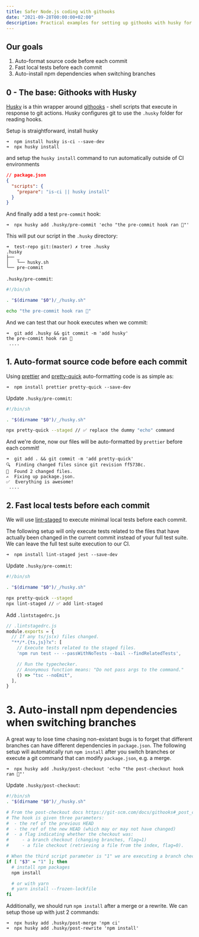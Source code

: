 ```yaml
---
title: Safer Node.js coding with githooks
date: "2021-09-28T00:00:00+02:00"
description: Practical examples for setting up githooks with husky for safer Node.js development
---
```


## Our goals

1. Auto-format source code before each commit
2. Fast local tests before each commit
3. Auto-install npm dependencies when switching branches

## 0 - The base: Githooks with Husky

[Husky](https://typicode.github.io/husky/) is a thin wrapper around [githooks](https://git-scm.com/docs/githooks) - shell scripts that execute in response to git actions.
Husky configures git to use the `.husky` folder for reading hooks.

Setup is straightforward, install husky

```shell
➜  npm install husky is-ci --save-dev
➜  npx husky install
```

and setup the `husky install` command to run automatically outside of CI environments

```json
// package.json
{
  "scripts": {
    "prepare": "is-ci || husky install"
  }
}
```

And finally add a test `pre-commit` hook:

```shell
➜  npx husky add .husky/pre-commit 'echo "the pre-commit hook ran 🚀"'
```

This will put our script in the `.husky` directory:

```shell
➜  test-repo git:(master) ✗ tree .husky
.husky
├── _
│   └── husky.sh
└── pre-commit
```

`.husky/pre-commit`:

```bash
#!/bin/sh

. "$(dirname "$0")/_/husky.sh"

echo "the pre-commit hook ran 🚀"
```

And we can test that our hook executes when we commit:

```shell
➜  git add .husky && git commit -m 'add husky'
the pre-commit hook ran 🚀
 ....
```

## 1. Auto-format source code before each commit

Using [prettier](https://prettier.io) and [pretty-quick](https://www.npmjs.com/package/pretty-quick) auto-formatting code is as simple as:

```shell
➜  npm install prettier pretty-quick --save-dev
```

Update `.husky/pre-commit`:

```bash
#!/bin/sh

. "$(dirname "$0")/_/husky.sh"

npx pretty-quick --staged // ✅ replace the dummy "echo" command
```

And we're done, now our files will be auto-formatted by `prettier` before each commit!

```shell
➜  git add . && git commit -m 'add pretty-quick'
🔍  Finding changed files since git revision ff5738c.
🎯  Found 2 changed files.
✍️  Fixing up package.json.
✅  Everything is awesome!
 ....
```

## 2. Fast local tests before each commit

We will use [lint-staged](https://github.com/okonet/lint-staged) to execute minimal local tests before each commit.

The following setup will only execute tests related to the files that have actually been changed in the current commit instead of your full test suite.
We can leave the full test suite execution to our CI.

```shell
➜  npm install lint-staged jest --save-dev
```

Update `.husky/pre-commit`:

```bash
#!/bin/sh

. "$(dirname "$0")/_/husky.sh"

npx pretty-quick --staged
npx lint-staged // ✅ add lint-staged
```

Add `.lintstagedrc.js`

```js
// .lintstagedrc.js
module.exports = {
  // If any ts/js(x) files changed.
  "**/*.{ts,js}?x": [
    // Execute tests related to the staged files.
    'npm run test -- --passWithNoTests --bail --findRelatedTests',

    // Run the typechecker. 
    // Anonymous function means: "Do not pass args to the command."
    () => "tsc --noEmit",
  ],
}
```

# 3. Auto-install npm dependencies when switching branches

A great way to lose time chasing non-existant bugs is to forget that different branches can have different dependencies in `package.json`.
The following setup will automatically run `npm install` after you switch branches or execute a git command that can modify `package.json`, e.g. a merge.

```shell
➜  npx husky add .husky/post-checkout 'echo "the post-checkout hook ran 🚀"'
```

Update `.husky/post-checkout`:

```bash
#!/bin/sh
. "$(dirname "$0")/_/husky.sh"

# From the post-checkout docs https://git-scm.com/docs/githooks#_post_checkout
# The hook is given three parameters: 
#  - the ref of the previous HEAD
#  - the ref of the new HEAD (which may or may not have changed)
#  - a flag indicating whether the checkout was:
#     - a branch checkout (changing branches, flag=1) 
#     - a file checkout (retrieving a file from the index, flag=0).

# When the third script parameter is "1" we are executing a branch checkout
if [ "$3" = "1" ]; then
  # install npm packages
  npm install

  # or with yarn
  # yarn install --frozen-lockfile
fi
```

Additionally, we should run `npm install` after a merge or a rewrite.
We can setup those up with just 2 commands:
```shell
➜  npx husky add .husky/post-merge 'npm ci'
➜  npx husky add .husky/post-rewrite 'npm install'
```

